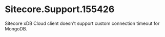 # Sitecore.Support.155426
Sitecore xDB Cloud client doesn't support custom connection timeout for MongoDB.
